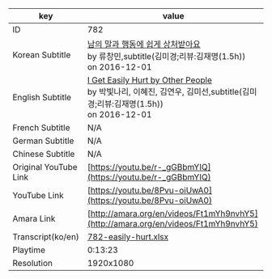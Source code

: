 |  key  |  value  |
|-------|---------|
| ID            | 782 |
| Korean Subtitle | [남의 말과 행동에 쉽게 상처받아요](https://github.com/jungtosociety/dharma-qna/raw/master/sub/782/ko-782-easily-hurt.sbv)<br>by 류창민,subtitle(김미경;리뷰:김재명(1.5h))<br>on 2016-12-01<br>|
| English Subtitle | [I Get Easily Hurt by Other People](https://github.com/jungtosociety/dharma-qna/raw/master/sub/782/en-782-easily-hurt.sbv)<br>by 박빛나리, 이혜진, 김연우, 김미선,subtitle(김미경;리뷰:김재명(1.5h))<br>on 2016-12-01<br>|
| French Subtitle | N/A |
| German Subtitle | N/A |
| Chinese Subtitle | N/A |
| Original YouTube Link  | [https://youtu.be/r-_gGBbmYIQ](https://youtu.be/r-_gGBbmYIQ) |
| YouTube Link  | [https://youtu.be/8Pvu-oiUwA0](https://youtu.be/8Pvu-oiUwA0) |
| Amara Link    | [http://amara.org/en/videos/Ft1mYh9nvhY5](http://amara.org/en/videos/Ft1mYh9nvhY5) |
| Transcript(ko/en) | [782-easily-hurt.xlsx](https://github.com/jungtosociety/dharma-qna/raw/master/sub/782/782-easily-hurt.xlsx) |
| Playtime | 0:13:23 |
| Resolution | 1920x1080|
